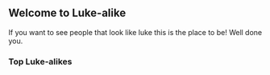 ## Welcome to Luke-alike
If you want to see people that look like luke this is the place to be! Well done you.

### Top Luke-alikes
